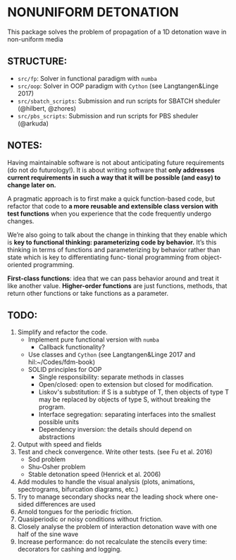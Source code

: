 # NONUNIFORM DETONATION
This package solves the problem of propagation of a 1D detonation wave in non-uniform media

## STRUCTURE:
* `src/fp`:  Solver in functional paradigm with `numba`
* `src/oop`: Solver in OOP paradigm with `Cython` (see Langtangen&Linge 2017)
* `src/sbatch_scripts`: Submission and run scripts for SBATCH sheduler (@hilbert, @zhores)
* `src/pbs_scripts`:    Submission and run scripts for PBS sheduler (@arkuda)

## NOTES:
Having maintainable software is not about anticipating future requirements (do
not do futurology!). It is about writing software that **only addresses current
requirements in such a way that it will be possible (and easy) to change later on.**

A pragmatic approach is to first make a quick function-based code, but refactor
that code to **a more reusable and extensible class version with test functions**
when you experience that the code frequently undergo changes.

We’re also going to talk about the change in thinking that they enable which is
**key to functional thinking: parameterizing code by behavior.** It’s this thinking
in terms of functions and parameterizing by behavior rather than state which is
key to differentiating func‐ tional programming from object-oriented
programming.

**First-class functions**: idea that we can pass behavior around and treat it like another value.
**Higher-order functions** are just functions, methods, that return other functions
or take functions as a parameter.

## TODO:
1. Simplify and refactor the code.
    * Implement pure functional version with `numba`
        * Callback functionality?
    * Use classes and `Cython` (see Langtangen&Linge 2017 and hil:~/Codes/fdm-book)
    * SOLID principles for OOP
        * Single responsibility: separate methods in classes
        * Open/closed: open to extension but closed for modification.
        * Liskov's substitution:  if S is a subtype of T, then objects of type T
          may be replaced by objects of type S, without breaking the program.
        * Interface segregation: separating interfaces into the smallest possible units
        * Dependency inversion: the details should depend on abstractions
2. Output with speed and fields
3. Test and check convergence. Write other tests. (see Fu et al. 2016)
    * Sod problem
    * Shu-Osher problem
    * Stable detonation speed (Henrick et al. 2006)
4. Add modules to handle the visual analysis (plots, animations,
   spectrograms, bifurcation diagrams, etc.)
5. Try to manage secondary shocks near the leading shock where one-sided differences are used
6. Arnold tongues for the periodic friction.
7. Quasiperiodic or noisy conditions without friction.
8. Closely analyse the problem of interaction detonation wave
   with one half of the sine wave
9. Increase performance: do not recalculate the stencils every time: decorators
   for cashing and logging.
